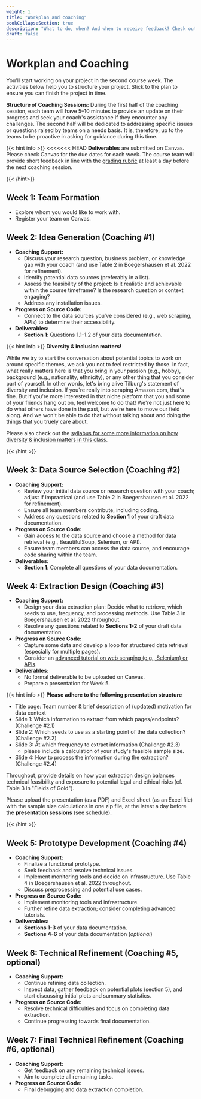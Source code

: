 ```yaml
---
weight: 1
title: "Workplan and coaching"
bookCollapseSection: true
description: "What to do, when? And when to receive feedback? Check out the workplan!"
draft: false
---
```



# Workplan and Coaching

You'll start working on your project in the second course week. The activities below help you to structure your project. Stick to the plan to ensure you can finish the project in time.

**Structure of Coaching Sessions:** During the first half of the coaching session, each team will have 5–10 minutes to provide an update on their progress and seek your coach's assistance if they encounter any challenges. The second half will be dedicated to addressing specific issues or questions raised by teams on a needs basis. It is, therefore, up to the teams to be proactive in asking for guidance during this time.

{{< hint info >}}
<<<<<<< HEAD
**Deliverables** are submitted on Canvas. Please check Canvas for the due dates for each week. The course team will provide short feedback in line with the [grading rubric](/docs/other/odcm-project-rubric.pdf) at least a day before the next coaching session.

{{< /hint>}}

## Week 1: Team Formation

- Explore whom you would like to work with.
- Register your team on Canvas.

## Week 2: Idea Generation (Coaching #1)
- **Coaching Support:**  
  - Discuss your research question, business problem, or knowledge gap with your coach (and use Table 2 in Boegershausen et al. 2022 for refinement).
  - Identify potential data sources (preferably in a list).
  - Assess the feasibility of the project: Is it realistic and achievable within the course timeframe? Is the research question or context engaging?
  - Address any installation issues.
- **Progress on Source Code:**  
  - Connect to the data sources you’ve considered (e.g., web scraping, APIs) to determine their accessibility.
- **Deliverables:**  
  - **Section 1**: Questions 1.1-1.2 of your data documentation.


{{< hint info >}}
__Diversity & inclusion matters!__

While we try to start the conversation about potential topics to work on around specific themes, we ask you not to feel restricted by those. In fact, what really matters here is that you bring in your passion (e.g., hobby), background (e.g., nationality, ethnicity), or any other thing that you consider part of yourself. In other words, let's bring alive Tilburg's statement of diversity and inclusion. If you're really into scraping Amazon.com, that's fine. But if you're more interested in that niche platform that you and some of your friends hang out on, feel welcome to do that! We're not just here to do what others have done in the past, but we're here to move our field along. And we won't be able to do that without talking about and doing the things that you truely care about.

Please also check out the [syllabus for some more information on how diversity & inclusion matters in this class](/docs/course/).

{{< /hint >}}

## Week 3: Data Source Selection (Coaching #2)
- **Coaching Support:**  
  - Review your initial data source or research question with your coach; adjust if impractical (and use Table 2 in Boegershausen et al. 2022 for refinement).
  - Ensure all team members contribute, including coding.
  - Address any questions related to **Section 1** of your draft data documentation.
- **Progress on Source Code:**  
  - Gain access to the data source and choose a method for data retrieval (e.g., BeautifulSoup, Selenium, or API).
  - Ensure team members can access the data source, and encourage code sharing within the team.
- **Deliverables:**  
  - **Section 1**: Complete all questions of your data documentation.

## Week 4: Extraction Design (Coaching #3)
- **Coaching Support:**  
  - Design your data extraction plan: Decide what to retrieve, which seeds to use, frequency, and processing methods. Use Table 3 in Boegershausen et al. 2022 throughout.
  - Resolve any questions related to **Sections 1-2** of your draft data documentation.
- **Progress on Source Code:**  
  - Capture some data and develop a loop for structured data retrieval (especially for multiple pages).
  - Consider an [advanced tutorial on web scraping (e.g., Selenium) or APIs](../resources/tutorials).
- **Deliverables:**  
  - No formal deliverable to be uploaded on Canvas.
  - Prepare a presentation for Week 5.


{{< hint info >}}
__Please adhere to the following presentation structure__
- Title page: Team number & brief description of (updated) motivation for data context
- Slide 1: Which information to extract from which pages/endpoints? (Challenge #2.1)
- Slide 2: Which seeds to use as a starting point of the data collection? (Challenge #2.2)
- Slide 3: At which frequency to extract information (Challenge #2.3)
  - please include a calculation of your study's feasible sample size.
- Slide 4: How to process the information during the extraction? (Challenge #2.4)

Throughout, provide details on how your extraction design balances technical feasibility and exposure to potential legal and ethical risks (cf. Table 3 in "Fields of Gold").

Please upload the presentation (as a PDF) and Excel sheet (as an Excel file) with the sample size calculations in one zip file, at the latest a day before the __presentation sessions__ (see schedule).

{{< /hint >}}


## Week 5: Prototype Development (Coaching #4)
- **Coaching Support:**  
  - Finalize a functional prototype.
  - Seek feedback and resolve technical issues.
  - Implement monitoring tools and decide on infrastructure. Use Table 4 in Boegershausen et al. 2022 throughout.
  - Discuss preprocessing and potential use cases.
- **Progress on Source Code:**  
  - Implement monitoring tools and infrastructure.
  - Further refine data extraction; consider completing advanced tutorials.
- **Deliverables:**  
  - **Sections 1-3** of your data documentation.
  - **Sections 4-6** of your data documentation (*optional*)

## Week 6: Technical Refinement (Coaching #5, optional)
- **Coaching Support:**  
  - Continue refining data collection.
  - Inspect data, gather feedback on potential plots (section 5), and start discussing initial plots and summary statistics.
- **Progress on Source Code:**  
  - Resolve technical difficulties and focus on completing data extraction.
  - Continue progressing towards final documentation.

## Week 7: Final Technical Refinement (Coaching #6, optional)
- **Coaching Support:**  
  - Get feedback on any remaining technical issues.
  - Aim to complete all remaining tasks.
- **Progress on Source Code:**  
  - Final debugging and data extraction completion.
